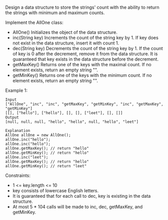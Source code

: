 Design a data structure to store the strings' count with the ability to return the strings with minimum and maximum counts.

Implement the AllOne class:

- AllOne() Initializes the object of the data structure.
- inc(String key) Increments the count of the string key by 1. If key does not exist in the data structure, insert it with count 1.
- dec(String key) Decrements the count of the string key by 1. If the count of key is 0 after the decrement, remove it from the data structure. It is guaranteed that key exists in the data structure before the decrement.
- getMaxKey() Returns one of the keys with the maximal count. If no element exists, return an empty string "".
- getMinKey() Returns one of the keys with the minimum count. If no element exists, return an empty string "".
 

Example 1:
```
Input
["AllOne", "inc", "inc", "getMaxKey", "getMinKey", "inc", "getMaxKey", "getMinKey"]
[[], ["hello"], ["hello"], [], [], ["leet"], [], []]
Output
[null, null, null, "hello", "hello", null, "hello", "leet"]

Explanation
AllOne allOne = new AllOne();
allOne.inc("hello");
allOne.inc("hello");
allOne.getMaxKey(); // return "hello"
allOne.getMinKey(); // return "hello"
allOne.inc("leet");
allOne.getMaxKey(); // return "hello"
allOne.getMinKey(); // return "leet"
```

Constraints:

- 1 <= key.length <= 10
- key consists of lowercase English letters.
- It is guaranteed that for each call to dec, key is existing in the data structure.
- At most 5 * 104 calls will be made to inc, dec, getMaxKey, and getMinKey.